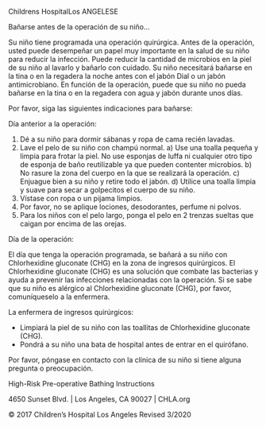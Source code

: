 Childrens HospitalLos ANGELESE

Bañarse antes de la operación de su niño...

Su niño tiene programada una operación quirúrgica. Antes de la operación, usted puede desempeñar un papel muy importante en la salud de su niño para reducir la infección. Puede reducir la cantidad de microbios en la piel de su niño al lavarlo y bañarlo con cuidado. Su niño necesitará bañarse en la tina o en la regadera la noche antes con el jabón Dial o un jabón antimicrobiano. En función de la operación, puede que su niño no pueda bañarse en la tina o en la regadera con agua y jabón durante unos días.

Por favor, siga las siguientes indicaciones para bañarse:

Día anterior a la operación:
1. Dé a su niño para dormir sábanas y ropa de cama recién lavadas.
2. Lave el pelo de su niño con champú normal.
a) Use una toalla pequeña y limpia para frotar la piel. No use esponjas de luffa ni cualquier otro tipo de esponja de baño reutilizable ya que pueden contenter microbios.
b) No rasure la zona del cuerpo en la que se realizará la operación.
c) Enjuague bien a su niño y retire todo el jabón.
d) Utilice una toalla limpia y suave para secar a golpecitos el cuerpo de su niño.
3. Vístase con ropa o un pijama limpios.
4. Por favor, no se aplique lociones, desodorantes, perfume ni polvos.
5. Para los niños con el pelo largo, ponga el pelo en 2 trenzas sueltas que caigan por encima de las orejas.

Día de la operación:

El día que tenga la operación programada, se bañará a su niño con Chlorhexidine gluconate (CHG) en la zona de ingresos quirúrgicos. El Chlorhexidine gluconate (CHG) es una solución que combate las bacterias y ayuda a prevenir las infecciones relacionadas con la operación. Si se sabe que su niño es alérgico al Chlorhexidine gluconate (CHG), por favor, comuníqueselo a la enfermera.

La enfermera de ingresos quirúrgicos:

- Limpiará la piel de su niño con las toallitas de Chlorhexidine gluconate (CHG).
- Pondrá a su niño una bata de hospital antes de entrar en el quirófano.

Por favor, póngase en contacto con la clínica de su niño si tiene alguna pregunta o preocupación.

High-Risk Pre-operative Bathing Instructions

4650 Sunset Blvd. | Los Angeles, CA 90027 | CHLA.org

© 2017 Children’s Hospital Los Angeles Revised 3/2020